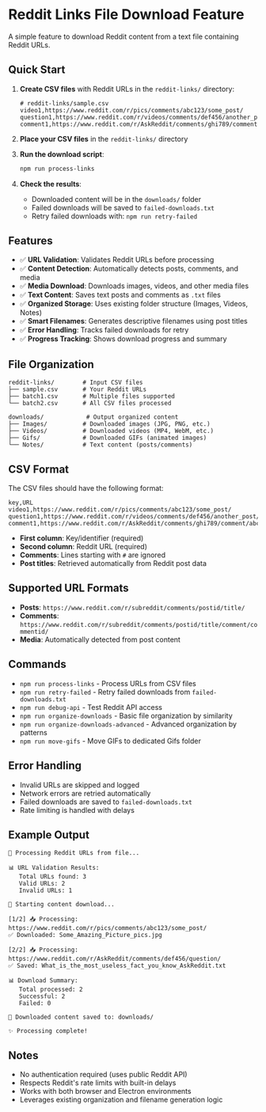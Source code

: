 # Reddit Links File Download Feature

A simple feature to download Reddit content from a text file containing Reddit URLs.

## Quick Start

1. **Create CSV files** with Reddit URLs in the `reddit-links/` directory:
   ```
   # reddit-links/sample.csv
   video1,https://www.reddit.com/r/pics/comments/abc123/some_post/
   question1,https://www.reddit.com/r/videos/comments/def456/another_post/
   comment1,https://www.reddit.com/r/AskReddit/comments/ghi789/comment/abc123/
   ```

2. **Place your CSV files** in the `reddit-links/` directory

3. **Run the download script**:
   ```bash
   npm run process-links
   ```

4. **Check the results**:
   - Downloaded content will be in the `downloads/` folder
   - Failed downloads will be saved to `failed-downloads.txt`
   - Retry failed downloads with: `npm run retry-failed`

## Features

- ✅ **URL Validation**: Validates Reddit URLs before processing
- ✅ **Content Detection**: Automatically detects posts, comments, and media
- ✅ **Media Download**: Downloads images, videos, and other media files
- ✅ **Text Content**: Saves text posts and comments as `.txt` files
- ✅ **Organized Storage**: Uses existing folder structure (Images, Videos, Notes)
- ✅ **Smart Filenames**: Generates descriptive filenames using post titles
- ✅ **Error Handling**: Tracks failed downloads for retry
- ✅ **Progress Tracking**: Shows download progress and summary

## File Organization

```
reddit-links/        # Input CSV files
├── sample.csv       # Your Reddit URLs
├── batch1.csv       # Multiple files supported
└── batch2.csv       # All CSV files processed

downloads/            # Output organized content
├── Images/          # Downloaded images (JPG, PNG, etc.)
├── Videos/          # Downloaded videos (MP4, WebM, etc.)
├── Gifs/            # Downloaded GIFs (animated images)
└── Notes/           # Text content (posts/comments)
```

## CSV Format

The CSV files should have the following format:
```
key,URL
video1,https://www.reddit.com/r/pics/comments/abc123/some_post/
question1,https://www.reddit.com/r/videos/comments/def456/another_post/
comment1,https://www.reddit.com/r/AskReddit/comments/ghi789/comment/abc123/
```

- **First column**: Key/identifier (required)
- **Second column**: Reddit URL (required)
- **Comments**: Lines starting with `#` are ignored
- **Post titles**: Retrieved automatically from Reddit post data

## Supported URL Formats

- **Posts**: `https://www.reddit.com/r/subreddit/comments/postid/title/`
- **Comments**: `https://www.reddit.com/r/subreddit/comments/postid/title/comment/commentid/`
- **Media**: Automatically detected from post content

## Commands

- `npm run process-links` - Process URLs from CSV files
- `npm run retry-failed` - Retry failed downloads from `failed-downloads.txt`
- `npm run debug-api` - Test Reddit API access
- `npm run organize-downloads` - Basic file organization by similarity
- `npm run organize-downloads-advanced` - Advanced organization by patterns
- `npm run move-gifs` - Move GIFs to dedicated Gifs folder

## Error Handling

- Invalid URLs are skipped and logged
- Network errors are retried automatically
- Failed downloads are saved to `failed-downloads.txt`
- Rate limiting is handled with delays

## Example Output

```
🔗 Processing Reddit URLs from file...

📊 URL Validation Results:
   Total URLs found: 3
   Valid URLs: 2
   Invalid URLs: 1

🚀 Starting content download...

[1/2] 📥 Processing: https://www.reddit.com/r/pics/comments/abc123/some_post/
✅ Downloaded: Some_Amazing_Picture_pics.jpg

[2/2] 📥 Processing: https://www.reddit.com/r/AskReddit/comments/def456/question/
✅ Saved: What_is_the_most_useless_fact_you_know_AskReddit.txt

📊 Download Summary:
   Total processed: 2
   Successful: 2
   Failed: 0

📁 Downloaded content saved to: downloads/

✨ Processing complete!
```

## Notes

- No authentication required (uses public Reddit API)
- Respects Reddit's rate limits with built-in delays
- Works with both browser and Electron environments
- Leverages existing organization and filename generation logic 